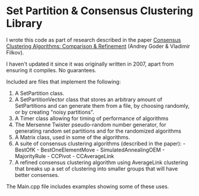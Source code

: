 Set Partition & Consensus Clustering Library
============================================

I wrote this code as part of research described in the paper [Consensus Clustering Algorithms: Comparison & Refinement](http://www.cs.ucdavis.edu/~filkov/papers/consensuseval.pdf) (Andrey Goder & Vladimir Filkov).

I haven't updated it since it was originally written in 2007, apart from ensuring it compiles. No guarantees.

Included are files that implement the following:
  1. A SetPartition class.
  2. A SetPartitionVector class that stores an arbitrary amount of SetPartitions and can generate them from a file, by choosing randomly, or by creating "noisy partitions".
  3. A Timer class allowing for timing of performance of algorithms
  4. The Mersenne Twister pseudo-random number generator, for generating random set partitions and for the randomized algorithms
  5. A Matrix class, used in some of the algorithms.
  6. A suite of consensus clustering algorithms (described in the paper):
    - BestOfK
    - BestOneElementMove
    - SimulatedAnnealingOEM
    - MajorityRule
    - CCPivot
    - CCAverageLink
  7. A refined consensus clustering algorithm using AverageLink clustering that breaks up a set of clustering into smaller groups that will have better consenses.

The Main.cpp file includes examples showing some of these uses.
